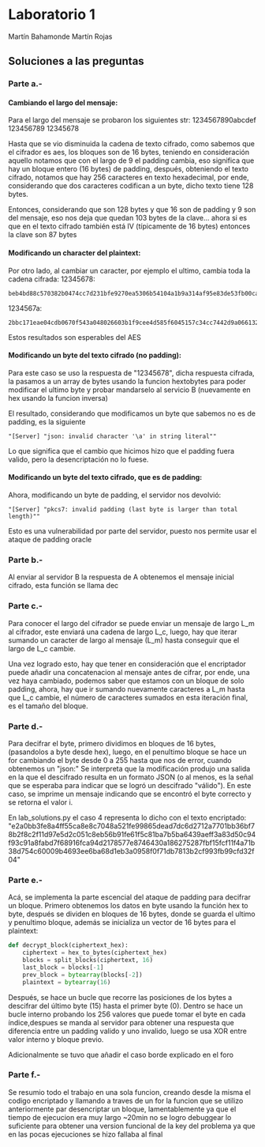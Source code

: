 # Laboratorio 1 
Martín Bahamonde
Martín Rojas

## Soluciones a las preguntas

### Parte a.-

#### Cambiando el largo del mensaje:
Para el largo del mensaje se probaron los siguientes str:
1234567890abcdef
123456789
12345678

Hasta que se vio disminuida la cadena de texto cifrado, como sabemos que el cifrador es aes, los bloques son de 16 bytes, teniendo en consideración aquello notamos que con el largo de 9 el padding cambia, eso significa que hay un bloque entero (16 bytes) de padding, después, obteniendo el texto cifrado, notamos que hay 256 caracteres en texto hexadecimal, por ende, considerando que dos caracteres codifican a un byte, dicho texto tiene 128 bytes.

Entonces, considerando que son 128 bytes y que 16 son de padding y 9 son del mensaje, eso nos deja que quedan 103 bytes de la clave... ahora si es que en el texto cifrado también está IV (típicamente de 16 bytes) entonces la clave son 87 bytes

#### Modificando un character del plaintext:
Por otro lado, al cambiar un caracter, por ejemplo el ultimo, cambia toda la cadena cifrada:
12345678: 
``` 
beb4bd88c570382b0474cc7d231bfe9270ea5306b54104a1b9a314af95e83de53fb00ca028a1747d34ad79c892dd6496f904e61690ccd49d4b9210f3bd1b11d992672e0f2abd6e515ca1a6721f235e6bce7d28d2bc910065a1919524dbd4d52bc2edc61cc2f2e0b5fc7df5760f07291d
```

1234567a: 
```
2bbc171eae04cdb0670f543a048026603b1f9cee4d585f6045157c34cc7442d9a066132103de6bd22785d0a92bb2d8beae2bfd2c3fcf523d8030a67c762f7c51b34e37fa0117952dd0cd6a07583cb1004c160f8978783d190f91635c91f132c2680aac8e3e123a89f1dddbd9350d0be2
```

Estos resultados son esperables del AES

#### Modificando un byte del texto cifrado (no padding):

Para este caso se uso la respuesta de "12345678", dicha respuesta cifrada, la pasamos a un array de bytes usando la funcion hextobytes para poder modificar el ultimo byte y probar mandarselo al servicio B (nuevamente en hex usando la funcion inversa)

El resultado, considerando que modificamos un byte que sabemos no es de padding, es la siguiente

```
"[Server] "json: invalid character '\a' in string literal""
```
Lo que significa que el cambio que hicimos hizo que el padding fuera valido, pero la desencriptación no lo fuese.



#### Modificando un byte del texto cifrado, que es de padding:

Ahora, modificando un byte de padding, el servidor nos devolvió:
 ```
"[Server] "pkcs7: invalid padding (last byte is larger than total length)""
```

Esto es una vulnerabilidad por parte del servidor, puesto nos permite usar el ataque de padding oracle

### Parte b.- 
Al enviar al servidor B la respuesta de A obtenemos el mensaje inicial cifrado, esta función se llama dec

### Parte c.- 
Para conocer el largo del cifrador se puede enviar un mensaje de largo L_m al cifrador, este enviará una cadena de largo L_c, luego, hay que iterar sumando un caracter de largo al mensaje (L_m) hasta conseguir que el largo de L_c cambie.

Una vez logrado esto, hay que tener en consideración que el encriptador puede añadir una concatenacion al mensaje antes de cifrar, por ende, una vez haya cambiado, podemos saber que estamos con un bloque de solo padding, ahora, hay que ir sumando nuevamente caracteres a L_m hasta que L_c cambie, el número de caracteres sumados en esta iteración final, es el tamaño del bloque.

### Parte d.- 
Para decifrar el byte, primero dividimos en bloques de 16 bytes, (pasandolos a byte desde hex), luego, en el penultimo bloque se hace un for cambiando el byte desde 0 a 255 hasta que nos de error, cuando obtenemos un "json:" Se interpreta que la modificación produjo una salida en la que el descifrado resulta en un formato JSON (o al menos, es la señal que se esperaba para indicar que se logró un descifrado "válido"). En este caso, se imprime un mensaje indicando que se encontró el byte correcto y se retorna el valor i.

En lab_solutions.py el caso 4 representa lo dicho con el texto encriptado:
"e2a0bb3fe8a4ff55ca8e8c7048a521fe99865dead7dc6d2712a7701bb36bf78b2f8c2f11d97e5d2c051c8eb56b91fe61f5c81ba7b5ba6439aeff3a83d50c94f93c91a8fabd7f68916fca94d2178577e8746430a186275287fbf15fcf11f4a71b38d754c60009b4693ee6ba68d1eb3a0958f0f71db7813b2cf993fb99cfd32f04"

### Parte e.- 
Acá, se implementa la parte escencial del ataque de padding para decifrar un bloque.
Primero obtenemos los datos en byte usando la función hex to byte, después se dividen en bloques de 16 bytes, donde se guarda el ultimo y penultimo bloque, además se inicializa un vector de 16 bytes para el plaintext:

```python
def decrypt_block(ciphertext_hex):
    ciphertext = hex_to_bytes(ciphertext_hex)
    blocks = split_blocks(ciphertext, 16)    
    last_block = blocks[-1]
    prev_block = bytearray(blocks[-2])  
    plaintext = bytearray(16) 
```
Después, se hace un bucle que  recorre las posiciones de los bytes a descifrar del último byte (15) hasta el primer byte (0). Dentro se hace un bucle interno probando los 256 valores que puede tomar el byte en cada índice,despues se manda al servidor para obtener una respuesta que diferencia entre un padding valido y uno invalido, luego se usa XOR entre valor interno y bloque previo.

Adicionalmente se tuvo que añadir el caso borde explicado en el foro

### Parte f.-
Se resumio todo el trabajo en una sola funcion, creando desde la misma el codigo encriptado y llamando a traves de un for la funcion que se utilizo anteriormente par desencriptar un bloque, lamentablemente ya que el tiempo de ejecucion era muy largo ~20min no se logro debuggear lo suficiente para obtener una version funcional de la key del problema ya que en las pocas ejecuciones se hizo fallaba al final 